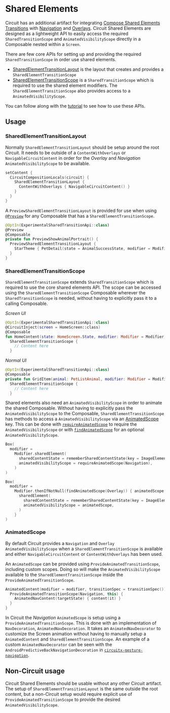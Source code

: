 Shared Elements
===============

Circuit has an additional artifact for integrating [Compose Shared Elements Transitions](https://developer.android.com/develop/ui/compose/animation/shared-elements) with [Navigation](https://slackhq.github.io/circuit/navigation/) and [Overlays](https://slackhq.github.io/circuit/overlays/). Circuit Shared Elements are designed as a lightweight API to easily access the required `SharedTransitionScope` and `AnimatedVisibilityScope` directly in a Composable nested within a `Screen`. 

There are few core APIs for setting up and providing the required `SharedTransitionScope` in order use shared elements.

- [SharedElementTransitionLayout](#sharedelementtransitionlayout) is the layout that creates and provides a `SharedElementTransitionScope`
- [SharedElementTransitionScope](#sharedelementtransitionscope) is a `SharedTransitionScope` which is required to use the shared element modifiers. The `SharedElementTransitionScope` also provides access to a `AnimatedVisibilityScope`.

You can follow along with the [tutorial](shared-elements-tutorial.md) to see how to use these APIs. 

## Usage

### SharedElementTransitionLayout

Normally `SharedElementTransitionLayout` should be setup around the root Circuit. It needs to be outside of a `ContentWithOverlays` or `NavigableCircuitContent` in order for the _Overlay_ and _Navigation_ `AnimatedVisibilityScope` to be available. 

```kotlin
setContent {
  CircuitCompositionLocals(circuit) {
    SharedElementTransitionLayout {
      ContentWithOverlays { NavigableCircuitContent() }
    }
  }
}
```

A `PreviewSharedElementTransitionLayout` is provided for use when using [`@Preview`](https://developer.android.com/develop/ui/compose/tooling/previews) for any Composable that has a `SharedElementTransitionScope`.

```kotlin
@OptIn(ExperimentalSharedTransitionApi::class)
@Preview
@Composable
private fun PreviewShowAnimalPortrait() {
  PreviewSharedElementTransitionLayout {
    StarTheme { PetDetail(state = AnimalSuccessState, modifier = Modifier.fillMaxSize()) }
  }
}
```

### SharedElementTransitionScope

`SharedElementTransitionScope` extends `SharedTransitionScope` which is required to use the core shared elements API. The scope can be accessed using the `SharedElementTransitionScope` Composable wherever the `SharedTransitionScope` is needed, without having to explicitly pass it to a calling Composable. 


_Screen UI_
```kotlin
@OptIn(ExperimentalSharedTransitionApi::class)
@CircuitInject(screen = HomeScreen::class)
@Composable
fun HomeContent(state: HomeScreen.State, modifier: Modifier = Modifier) = 
  SharedElementTransitionScope {
    // Content here
  }

```

_Normal UI_
```kotlin
@OptIn(ExperimentalSharedTransitionApi::class)
@Composable
private fun GridItem(animal: PetListAnimal, modifier: Modifier = Modifier) = 
  SharedElementTransitionScope {
    // Content here
  }
```

Shared elements also need an `AnimatedVisibilityScope` in order to animate the shared Composable. Without having to explicitly pass the `AnimatedVisibilityScope` to the Composable, `SharedElementTransitionScope` has methods to access a `AnimatedVisibilityScope` via an [AnimatedScope](#animatedscope) key. This can be done with [`requireAnimatedScope`](https://slackhq.github.io/circuit/api/0.x/circuit-shared-elements/com.slack.circuit.sharedelements/-shared-element-transition-scope/index.html#-994011672%2FFunctions%2F1321375323) to require the  `AnimatedVisibilityScope` or with [`findAnimatedScope`](https://slackhq.github.io/circuit/api/0.x/circuit-shared-elements/com.slack.circuit.sharedelements/-shared-element-transition-scope/index.html#-1088686569%2FFunctions%2F1321375323) for an optional `AnimatedVisibilityScope`.

```kotlin
Box(
  modifier =
    Modifier.sharedElement(
      sharedContentState = rememberSharedContentState(key = ImageElementKey(id)),
      animatedVisibilityScope = requireAnimatedScope(Navigation),
    )
)
```

```kotlin
Box(
  modifier =
    Modifier.thenIfNotNull(findAnimatedScope(Overlay)) { animatedScope ->
      sharedElement(
        sharedContentState = rememberSharedContentState(key = ImageElementKey(id)),
        animatedVisibilityScope = animatedScope,
      )
    }
)
```


### AnimatedScope

By default Circuit provides a `Navigation` and `Overlay` `AnimatedVisibilityScope` when a `SharedElementTransitionScope` is available and either `NavigableCircuitContent` or `ContentWithOverlays` has been used. 

An `AnimatedScope` can be provided using `ProvideAnimatedTransitionScope`, including custom scopes. Doing so will make the `AnimatedVisibilityScope` available to the `SharedElementTransitionScope` inside the `ProvideAnimatedTransitionScope`. 

```kotlin
AnimatedContent(modifier = modifier, transitionSpec = transitionSpec()) { targetState ->
  ProvideAnimatedTransitionScope(Navigation, this) {
    AnimatedNavContent(targetState) { content(it) }
  }
}
```

In Circuit the _Navigation_ `AnimatedScope` is setup using a `ProvideAnimatedTransitionScope`. This is done with an implementation of `NavDecoration`, `AnimatedNavDecoration`. It takes an `AnimatedNavDecorator` to customize the Screen animation without having to manually setup a `AnimatedContent` and `SharedElementTransitionScope`. An example of a custom `AnimatedNavDecorator` can be seen with the `AndroidPredictiveBackNavigationDecoration` in [`circuitx-gesture-navigation`](https://slackhq.github.io/circuit/circuitx/#gesture-navigation).


## Non-Circuit usage

Circuit Shared Elements should be usable without any other Circuit artifact. The setup of `SharedElementTransitionLayout` is the same outside the root content, but a non-Circuit setup would require explicit use of `ProvideAnimatedTransitionScope` to provide the desired `AnimatedVisibilityScope`.
